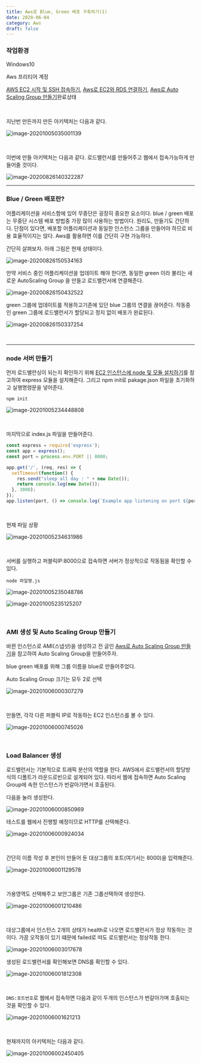 ```yaml
---
title: Aws로 Blue, Green 배포 구축하기(1)
date: 2020-06-04
category: Aws
draft: false
---
```


### 작업환경

Windows10

Aws 프리티어 계정

[AWS EC2 시작 및 SSH 접속하기](https://jeonghoon.netlify.app/AWS/Aws/markdown/), [Aws로 EC2와 RDS 연결하기](https://jeonghoon.netlify.app/AWS/aws_rds_connect/), [Aws로 Auto Scaling Group 만들기](https://jeonghoon.netlify.app/AWS/aws_autoscaling/)완료상태

</br>

지난번 만든까지 만든 아키텍처는 다음과 같다.

![image-20201005035001139](aws_bluegreen.assets/image-20201005035001139.png)

<br/>

이번에 만들 아키텍처는 다음과 같다. 로드밸런서를 만들어주고 웹에서 접속가능하게 만들어줄 것이다.

![image-20200826140322287](aws_bluegreen.assets/image-20200826140322287.png)

---

### Blue / Green 배포란?

어플리케이션을 서비스함에 있어 무중단은 굉장히 중요한 요소이다. blue / green 배포는 무중단 시스템 배포 방법중 가장 많이 사용하는 방법이다. 원리도, 만들기도 간단하다. 단점이 있다면, 배포할 어플리케이션과 동일한 인스턴스 그룹을 만들어야 하므로 비용 효율적이지는 않다. Aws를 활용하면 이를 간단히 구현 가능하다.

간단히 살펴보자. 아래 그림은 현재 상태이다.

![image-20200826150534163](aws_bluegreen.assets/image-20200826150534163.png)

만약 서비스 중인 어플리케이션을 업데이트 해야 한다면, 동일한 green 이라 불리는 새로운 AutoScaling Group 을 만들고 로드밸런서에 연결해준다. 

![image-20200826150432522](aws_bluegreen.assets/image-20200826150432522.png)

green 그룹에 업데이트를 적용하고기존에 있던 blue 그룹의 연결을 끊어준다. 작동중인 green 그룹에 로드밸런서가 할당되고 정지 없이 배포가 완료된다.

![image-20200826150337254](aws_bluegreen.assets/image-20200826150337254.png)

<br/>

---

### node 서버 만들기

먼저 로드밸런싱이 되는지 확인하기 위해 [EC2 인스턴스에 node 및 모듈 설치하기](https://jeonghoon.netlify.app/node/node_install/)를 참고하여 express 모듈을 설치해준다. 그리고 npm init로 pakage.json 파일을 초기화하고 실행명령문을 넣어준다. 

```
npm init
```

![image-20201005234448808](aws_bluegreen.assets/image-20201005234448808.png)

<br/>

마지막으로 index.js 파일을 만들어준다.

```js
const express = require('express');
const app = express();
const port = process.env.PORT || 8000;

app.get('/', (req, res) => {
  setTimeout(function() {
    res.send("sleep all day : " + new Date());
    return console.log(new Date());
  }, 3000);
});
app.listen(port, () => console.log(`Example app listening on port ${port}!`));
```

<br/>

현재 파일 상황

![image-20201005234631986](aws_bluegreen.assets/image-20201005234631986.png)

<br/>

서버를 실행하고 퍼블릭IP:8000으로 접속하면 서버가 정상적으로 작동됨을 확인할 수 있다.

```
node 파일명.js
```

![image-20201005235048786](aws_bluegreen.assets/image-20201005235048786.png)

![image-20201005235125207](aws_bluegreen.assets/image-20201005235125207.png)

<br/>



### AMI 생성 및 Auto Scaling Group 만들기

바뀐 인스턴스로 AMI(스냅샷)을 생성하고 전 글인  [Aws로 Auto Scaling Group 만들기](https://jeonghoon.netlify.app/AWS/aws_autoscaling/)을 참고하여 Auto Scaling Group을 만들어주자.

blue green 배포를 위해 그룹 이름을 blue로 만들어주었다.

Auto Scaling Group 크기는 모두 2로 선택

![image-20201006000307279](aws_bluegreen.assets/image-20201006000307279.png)

<br/>

만들면, 각각 다른 퍼블릭 IP로 작동하는 EC2 인스턴스를 볼 수 있다.

![image-20201006000745026](aws_bluegreen.assets/image-20201006000745026.png)

</br>



### Load Balancer 생성

로드밸런서는 기본적으로 트래픽 분산의 역할을 한다. AWS에서 로드밸런서의 할당방식의 디폴트가 라운드로빈으로  설계되어 있다. 따라서 웹에 접속하면 Auto Scaling Group에 속한 인스턴스가 번갈아가면서 호출된다.

다음을 눌러 생성한다.

![image-20201006000850969](aws_bluegreen.assets/image-20201006000850969.png)



테스트를 웹에서 진행할 예정이므로 HTTP를 선택해준다.

![image-20201006000924034](aws_bluegreen.assets/image-20201006000924034.png)

<br/>

간단히 이름 작성 후 본인이 만들어 둔 대상그룹의 포트(여기서는 8000)을 입력해준다.

![image-20201006001129578](aws_bluegreen.assets/image-20201006001129578.png)

<br/>

가용영역도 선택해주고 보안그룹은 기존 그룹선택하여 생성한다.

![image-20201006001210486](aws_bluegreen.assets/image-20201006001210486.png)

<br/>

대상그룹에서 인스턴스 2개의 상태가 health로 나오면 로드밸런서가 정상 작동하는 것이다. 가끔 오작동이 있기 떄문에 failed로 떠도 로드밸런서는 정상작동 한다.

![image-20201006003017678](aws_bluegreen.assets/image-20201006003017678.png)



생성된 로드밸런서를 확인해보면 DNS를 확인할 수 있다.

![image-20201006001812308](aws_bluegreen.assets/image-20201006001812308.png)

<br/>

`DNS:포트번호`로 웹에서 접속하면 다음과 같이 두개의 인스턴스가 번갈아가며 호출되는 것을 확인할 수 있다.

![image-20201006001621213](aws_bluegreen.assets/image-20201006001621213.png)

<br/>

현재까지의 아키텍처는 다음과 같다.

![image-20201006002450405](aws_bluegreen.assets/image-20201006002450405.png)

